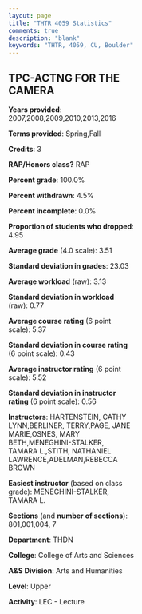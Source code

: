 ```yaml
---
layout: page
title: "THTR 4059 Statistics"
comments: true
description: "blank"
keywords: "THTR, 4059, CU, Boulder"
--- 
```

<head>
<script src="https://ajax.googleapis.com/ajax/libs/jquery/2.1.3/jquery.min.js"></script>
<script src="https://dl.dropboxusercontent.com/s/pc42nxpaw1ea4o9/highcharts.js?dl=0"></script>
<!-- <script src="../assets/js/highcharts.js"></script> -->
<style type="text/css">@font-face {
	font-family: "Bebas Neue";
	src: url(https://www.filehosting.org/file/details/544349/BebasNeue%20Regular.otf) format("opentype");
	}
	h1.Bebas { 
		font-family: "Bebas Neue", Verdana, Tahoma;
	}
</style>
</head>
<body>
	<div id="container" style="float: right; width: 45%; height: 88%; margin-left: 2.5%; margin-right: 2.5%;"></div>
	<script language="JavaScript">
		$(document).ready(function() {
		var chart = {type: 'column'};
		var title = {text: 'Grade Distribution'};
		var xAxis = {categories: ['A','B','C','D','F'],crosshair: true};
		var yAxis = {min: 0,title: {text: 'Percentage'}};
		var tooltip = {headerFormat: '<center><b><span style="font-size:20px">{point.key}</span></b></center>',
		               pointFormat: '<td style="padding:0"><b>{point.y:.1f}%</b></td>',
		               footerFormat: '</table>',shared: true,useHTML: true};
		var plotOptions = {column: {pointPadding: 0.0,borderWidth: 0}};  
		var credits = {enabled: false};var series= [{name: 'Percent',data: [71.88,17.71,7.29,0.0,3.13,]}];
		var json = {};
		json.chart = chart;
		json.title = title;
		json.tooltip = tooltip;
		json.xAxis = xAxis;
		json.yAxis = yAxis;  
		json.series = series;
		json.plotOptions = plotOptions;  
		json.credits = credits;
		$('#container').highcharts(json);
	});
	</script>
</body>
			   
## TPC-ACTNG FOR THE CAMERA

**Years provided**: 2007,2008,2009,2010,2013,2016

**Terms provided**: Spring,Fall

**Credits**: 3

**RAP/Honors class?** RAP

**Percent grade**: 100.0%

**Percent withdrawn**: 4.5%

**Percent incomplete**: 0.0%

**Proportion of students who dropped**: 4.95

**Average grade** (4.0 scale): 3.51

**Standard deviation in grades**: 23.03

**Average workload** (raw): 3.13

**Standard deviation in workload** (raw): 0.77

**Average course rating** (6 point scale): 5.37

**Standard deviation in course rating** (6 point scale): 0.43

**Average instructor rating** (6 point scale): 5.52

**Standard deviation in instructor rating** (6 point scale): 0.56

**Instructors**: HARTENSTEIN, CATHY LYNN,BERLINER, TERRY,PAGE, JANE MARIE,OSNES, MARY BETH,MENEGHINI-STALKER, TAMARA L.,STITH, NATHANIEL LAWRENCE,ADELMAN,REBECCA BROWN

**Easiest instructor** (based on class grade): MENEGHINI-STALKER, TAMARA L.

**Sections** (and **number of sections**): 801,001,004, 7

**Department**: THDN

**College**: College of Arts and Sciences

**A&S Division**: Arts and Humanities

**Level**: Upper

**Activity**: LEC - Lecture
